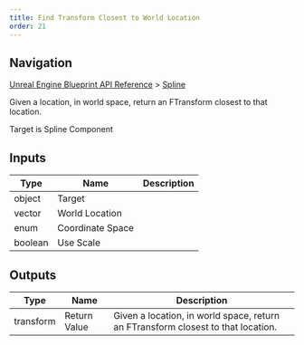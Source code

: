 ```yaml
---
title: Find Transform Closest to World Location
order: 21
---
```

## Navigation

[Unreal Engine Blueprint API Reference](https://dev.epicgames.com/documentation/en-us/unreal-engine/BlueprintAPI) > [Spline](https://dev.epicgames.com/documentation/en-us/unreal-engine/BlueprintAPI/Spline)

Given a location, in world space, return an FTransform closest to that location.

Target is Spline Component

## Inputs

| Type | Name | Description |
| --- | --- | --- |
| object | Target |  |
| vector | World Location |  |
| enum | Coordinate Space |  |
| boolean | Use Scale |  |

## Outputs

| Type | Name | Description |
| --- | --- | --- |
| transform | Return Value | Given a location, in world space, return an FTransform closest to that location. |
